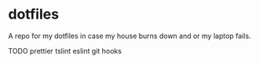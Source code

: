 # dotfiles
A repo for my dotfiles in case my house burns down and or my laptop fails.

TODO
prettier
tslint
eslint
git hooks

